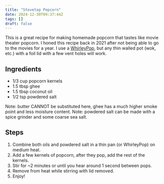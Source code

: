 ```yaml
---
title: "Stovetop Popcorn"
date: 2024-12-30T09:37:44Z
tags: []
draft: false
---
```


This is a great recipe for making homemade popcorn that tastes like movie theater popcorn. I honed this recipe back in 2021 after not being able to go to the movies for a year. I use a [WhirleyPop](https://www.whirleypopshop.com/), but any thin walled pot (wok, etc.) with a foil lid with a few vent holes will work. 


## Ingredients
- 1/3 cup popcorn kernels
- 1.5 tbsp ghee
- 1.5 tbsp coconut oil
- 1/2 tsp powdered salt

Note: butter CANNOT be substituted here, ghee has a much higher smoke point and less moisture content.
Note: powdered salt can be made with a spice grinder and some coarse sea salt.

## Steps
1. Combine both oils and powdered salt in a thin pan (or WhirleyPop) on medium heat. 
2. Add a few kernels of popcorn, after they pop, add the rest of the kernels.
3. Stir for ~2 minutes or until you hear around 1 second between pops.
4. Remove from heat while stirring with lid removed. 
5. Enjoy!
